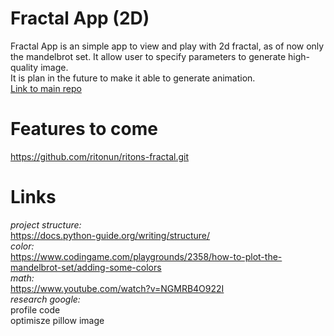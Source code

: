 Fractal App (2D)
===========================================
Fractal App is an simple app to view and play with 2d fractal, as of now only the mandelbrot set. It allow user to specify parameters to generate high-quality image.  
It is plan in the future to make it able to generate animation.  
[Link to main repo](#)

# Features to come
https://github.com/ritonun/ritons-fractal.git  

# Links
*project structure:*  
https://docs.python-guide.org/writing/structure/  
*color:*  
https://www.codingame.com/playgrounds/2358/how-to-plot-the-mandelbrot-set/adding-some-colors  
*math:*  
https://www.youtube.com/watch?v=NGMRB4O922I  
*research google:*  
profile code  
optimisze pillow image  
